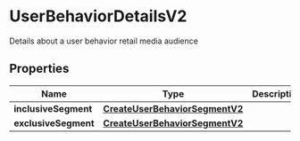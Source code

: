 

# UserBehaviorDetailsV2

Details about a user behavior retail media audience

## Properties

Name | Type | Description | Notes
------------ | ------------- | ------------- | -------------
**inclusiveSegment** | [**CreateUserBehaviorSegmentV2**](CreateUserBehaviorSegmentV2.md) |  | 
**exclusiveSegment** | [**CreateUserBehaviorSegmentV2**](CreateUserBehaviorSegmentV2.md) |  |  [optional]



